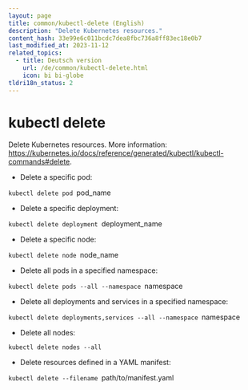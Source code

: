 ```yaml
---
layout: page
title: common/kubectl-delete (English)
description: "Delete Kubernetes resources."
content_hash: 33e99e6c011bcdc7dea8fbc736a8ff83ec18e0b7
last_modified_at: 2023-11-12
related_topics:
  - title: Deutsch version
    url: /de/common/kubectl-delete.html
    icon: bi bi-globe
tldri18n_status: 2
---
```

# kubectl delete

Delete Kubernetes resources.
More information: <https://kubernetes.io/docs/reference/generated/kubectl/kubectl-commands#delete>.

- Delete a specific pod:

`kubectl delete pod `<span class="tldr-var badge badge-pill bg-dark-lm bg-white-dm text-white-lm text-dark-dm font-weight-bold">pod_name</span>

- Delete a specific deployment:

`kubectl delete deployment `<span class="tldr-var badge badge-pill bg-dark-lm bg-white-dm text-white-lm text-dark-dm font-weight-bold">deployment_name</span>

- Delete a specific node:

`kubectl delete node `<span class="tldr-var badge badge-pill bg-dark-lm bg-white-dm text-white-lm text-dark-dm font-weight-bold">node_name</span>

- Delete all pods in a specified namespace:

`kubectl delete pods --all --namespace `<span class="tldr-var badge badge-pill bg-dark-lm bg-white-dm text-white-lm text-dark-dm font-weight-bold">namespace</span>

- Delete all deployments and services in a specified namespace:

`kubectl delete deployments,services --all --namespace `<span class="tldr-var badge badge-pill bg-dark-lm bg-white-dm text-white-lm text-dark-dm font-weight-bold">namespace</span>

- Delete all nodes:

`kubectl delete nodes --all`

- Delete resources defined in a YAML manifest:

`kubectl delete --filename `<span class="tldr-var badge badge-pill bg-dark-lm bg-white-dm text-white-lm text-dark-dm font-weight-bold">path/to/manifest.yaml</span>
